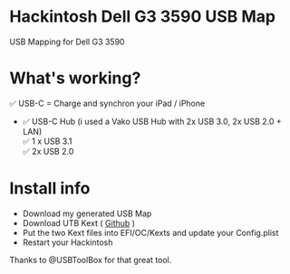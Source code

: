 # Hackintosh Dell G3 3590 USB Map
USB Mapping for Dell G3 3590

# What's working?<br>
:white_check_mark: USB-C = Charge and synchron your iPad / iPhone<br>
- :white_check_mark: USB-C Hub (i used a Vako USB Hub with 2x USB 3.0, 2x USB 2.0 + LAN)<br>
:white_check_mark: 1 x USB 3.1<br>
:white_check_mark: 2x USB 2.0<br>

# Install info
- Download my generated USB Map<br>
- Download UTB Kext ( [Github](https://github.com/USBToolBox/tool) )<br>
- Put the two Kext files into EFI/OC/Kexts and update your Config.plist<br>
- Restart your Hackintosh<br>

Thanks to @USBToolBox for that great tool.<br>
